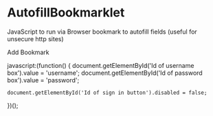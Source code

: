 # AutofillBookmarklet
JavaScript to run via Browser bookmark to autofill fields (useful for unsecure http sites)

Add Bookmark

javascript:(function() {
    document.getElementById('Id of username box').value = 'username';
    document.getElementById('Id of password box').value = 'password';
    
    document.getElementById('Id of sign in button').disabled = false;
})();
